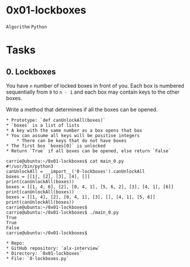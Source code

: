 # 0x01-lockboxes
`Algorithm`
`Python`

# Tasks
## 0. Lockboxes

You have `n` number of locked boxes in front of you. Each box is numbered sequentially from `0` to `n - 1` and each box may contain keys to the other boxes.

Write a method that determines if all the boxes can be opened.

    * Prototype: `def canUnlockAll(boxes)`
    * `boxes` is a list of lists
    * A key with the same number as a box opens that box
    * You can assume all keys will be positive integers
        * There can be keys that do not have boxes
    * The first box `boxes[0]` is unlocked
    * Return `True` if all boxes can be opened, else return `False`


```
carrie@ubuntu:~/0x01-lockboxes$ cat main_0.py
#!/usr/bin/python3
canUnlockAll = __import__('0-lockboxes').canUnlockAll
boxes = [[1], [2], [3], [4], []]
print(canUnlockAll(boxes))
boxes = [[1, 4, 6], [2], [0, 4, 1], [5, 6, 2], [3], [4, 1], [6]]
print(canUnlockAll(boxes))
boxes = [[1, 4], [2], [0, 4, 1], [3], [], [4, 1], [5, 6]]
print(canUnlockAll(boxes))
carrie@ubuntu:~/0x01-lockboxes$
carrie@ubuntu:~/0x01-lockboxes$ ./main_0.py
True
True
False
carrie@ubuntu:~/0x01-lockboxes$
```


    * Repo:
    * GitHub repository: `alx-interview`
    * Directory: `0x01-lockboxes`
    * File: `0-lockboxes.py`
